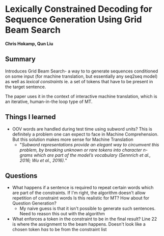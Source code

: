 # Lexically Constrained Decoding for Sequence Generation Using Grid Beam Search
**Chris Hokamp, Qun Liu**

## Summary

Introduces Grid Beam Search- a way to to generate sequences conditioned on some
input (for machine translation, but essentially any seq2seq model) as well as
*lexical constraints* ie. a set of tokens that have to be present in the target
sentence.

The paper uses it in the context of interactive machine translation, which is
an iterative, human-in-the loop type of MT.

## Things I learned

- OOV words are handled during test time using subword units? This is definitely a
  problem one can expect to face in Machine Comprehension. But this solution
  makes more sense for Machine Translation
    - "*Subword representations provide an elegant way to circumvent this
      problem, by breaking unknown or rare tokens into character n-grams which
      are part of the model’s vocabulary (Sennrich et al., 2016; Wu et al.,
      2016).*"

## Questions

- What happens if a sentence is required to repeat certain words which are part
  of the constraints. If I'm right, the algorithm doesn't allow repetition of
  constraint words Is this realistic for MT? How about for Question Generation?
    - My naive guess is that it isn't possible to generate such sentences. Need
      to reason this out with the algorithm
- What enforces a token in the constraint to be in the final result? Line 22 is
  where the assignment to the beam happens. Doesn't look like a chosen token
  *has* to be from the constraint list
